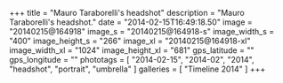 +++
title = "Mauro Taraborelli's headshot"
description = "Mauro Taraborelli's headshot."
date = "2014-02-15T16:49:18.50"
image = "20140215@164918"
image_s = "20140215@164918-s"
image_width_s = "400"
image_height_s = "266"
image_xl = "20140215@164918-xl"
image_width_xl = "1024"
image_height_xl = "681"
gps_latitude = ""
gps_longitude = ""
phototags = [ "2014-02-15", "2014-02", "2014", "headshot", "portrait", "umbrella" ]
galleries = [ "Timeline 2014" ]
+++
